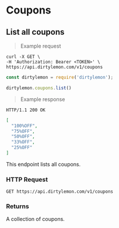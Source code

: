 # Coupons

## List all coupons

> Example request

```shell
curl -X GET \
-H 'Authorization: Bearer <TOKEN>' \
https://api.dirtylemon.com/v1/coupons
```

```javascript
const dirtylemon = require('dirtylemon');

dirtylemon.coupons.list()
```

> Example response

```http
HTTP/1.1 200 OK
```

```json
[
  "100%OFF",
  "75%OFF",
  "50%OFF",
  "33%OFF",
  "25%OFF"
]
```

This endpoint lists all coupons.

### HTTP Request

`GET https://api.dirtylemon.com/v1/coupons`

### Returns

A collection of coupons.
